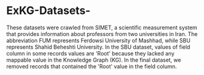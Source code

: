 # ExKG-Datasets-

These datasets were crawled from SIMET, a scientific measurement system that provides information about professors from two universities in Iran. The abbreviation FUM represents Ferdowsi University of Mashhad, while SBU represents Shahid Beheshti University. In the SBU dataset, values of field column in some records values are  'Root' because they lacked any mappable value in the Knowledge Graph (KG). In the final dataset, we removed records that contained the 'Root' value in the field column.
